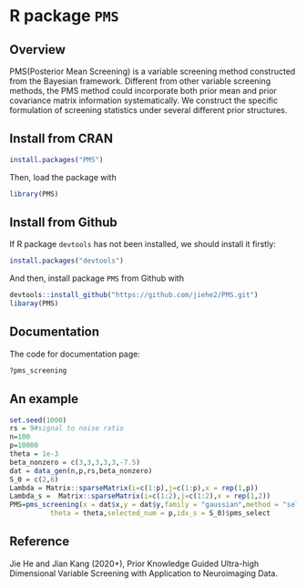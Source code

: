 # R package `PMS`


## Overview

PMS(Posterior Mean Screening) is a variable screening method constructed from the Bayesian framework. Different from other variable screening methods, the PMS method could incorporate both prior mean and prior covariance matrix information systematically. We construct the specific formulation of screening statistics under several different prior structures. 

## Install from CRAN

``` r
install.packages("PMS")
```
Then, load the package with

``` r
library(PMS)
```

## Install from Github

If R package `devtools` has not been installed, we should install it firstly:

```r
install.packages("devtools")
```
And then, install package `PMS` from Github with 

```r
devtools::install_github("https://github.com/jiehe2/PMS.git")
libaray(PMS)
```
## Documentation

The code for documentation page:
```r
?pms_screening
```

## An example

```r
set.seed(1000)
rs = 9#signal to noise ratio
n=100
p=10000
theta = 1e-3
beta_nonzero = c(3,3,3,3,3,-7.5)
dat = data_gen(n,p,rs,beta_nonzero)
S_0 = c(2,6)
Lambda = Matrix::sparseMatrix(i=c(1:p),j=c(1:p),x = rep(1,p))
Lambda_s =  Matrix::sparseMatrix(i=c(1:2),j=c(1:2),x = rep(1,2))
PMS=pms_screening(x = dat$x,y = dat$y,family = "gaussian",method = "selection",Lambda = Lambda,Lambda_s = Lambda_s,
          theta = theta,selected_num = p,idx_s = S_0)$pms_select
```
## Reference

Jie He and Jian Kang (2020+), Prior Knowledge Guided Ultra-high Dimensional Variable Screening with Application to Neuroimaging Data. 




